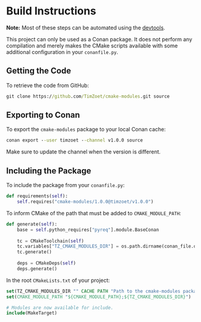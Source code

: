 # Build Instructions

**Note:** Most of these steps can be automated using the [devtools](https://github.com/TimZoet/devtools).

This project can only be used as a Conan package. It does not perform any compilation and merely makes the CMake scripts available with some additional configuration in your `conanfile.py`.

## Getting the Code

To retrieve the code from GitHub:

```cmd
git clone https://github.com/TimZoet/cmake-modules.git source
```

## Exporting to Conan

To export the `cmake-modules` package to your local Conan cache:

```cmd
conan export --user timzoet --channel v1.0.0 source
```

Make sure to update the channel when the version is different.

## Including the Package

To include the package from your `conanfile.py`:

```py
def requirements(self):
    self.requires("cmake-modules/1.0.0@timzoet/v1.0.0")
```

To inform CMake of the path that must be added to `CMAKE_MODULE_PATH`:

```py
def generate(self):
    base = self.python_requires["pyreq"].module.BaseConan
    
    tc = CMakeToolchain(self)
    tc.variables["TZ_CMAKE_MODULES_DIR"] = os.path.dirname(conan_file.dependencies["cmake-modules"].cpp_info.components[None].includedir).replace(os.sep, "/")
    tc.generate()
    
    deps = CMakeDeps(self)
    deps.generate()
```

In the root `CMakeLists.txt` of your project:

```cmake
set(TZ_CMAKE_MODULES_DIR "" CACHE PATH "Path to the cmake-modules package directory")
set(CMAKE_MODULE_PATH "${CMAKE_MODULE_PATH};${TZ_CMAKE_MODULES_DIR}")

# Modules are now available for include.
include(MakeTarget)
```
